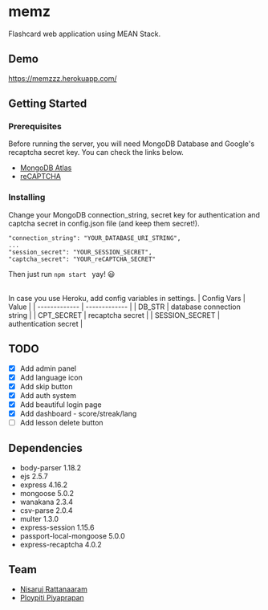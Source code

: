 # memz
Flashcard web application using MEAN Stack.

## Demo ##
https://memzzz.herokuapp.com/

## Getting Started ##

### Prerequisites ###

Before running the server, you will need MongoDB Database and Google's recaptcha secret key. You can check the links below.
- [MongoDB Atlas](https://www.mongodb.com/cloud/atlas)
- [reCAPTCHA](https://www.google.com/recaptcha)

### Installing ###

Change your MongoDB connection_string, secret key for authentication and captcha secret in config.json file (and keep them secret!).
```
"connection_string": "YOUR_DATABASE_URI_STRING",
...
"session_secret": "YOUR_SESSION_SECRET",
"captcha_secret": "YOUR_reCAPTCHA_SECRET"
```
Then just run `npm start ` yay! :smiley:
<br><br>


In case you use Heroku, add config variables in settings.
| Config Vars  | Value |
| ------------- | ------------- |
| DB_STR  | database connection string  |
| CPT_SECRET  | recaptcha secret  |
| SESSION_SECRET | authentication secret |

## TODO ##
- [x] Add admin panel
- [x] Add language icon
- [x] Add skip button
- [x] Add auth system
- [x] Add beautiful login page
- [x] Add dashboard - score/streak/lang
- [ ] Add lesson delete button

## Dependencies ##
- body-parser 1.18.2
- ejs 2.5.7
- express 4.16.2
- mongoose 5.0.2
- wanakana 2.3.4
- csv-parse 2.0.4
- multer 1.3.0
- express-session 1.15.6
- passport-local-mongoose 5.0.0
- express-recaptcha 4.0.2

## Team ##
- [Nisaruj Rattanaaram](https://github.com/nisaruj)
- [Ploypiti Piyaprapan](https://github.com/ploypiti)
